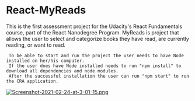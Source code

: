 # React-MyReads

This is the first assessment project for the Udacity's React Fundamentals course, part of the React Nanodegree Program.
MyReads is project that allows the user to select and categorize books they have read, are currently reading, or want to read.

```
 To be able to start and run the project the user needs to have Node installed on her/his computer.
 If the user does have Node installed needs to run "npm install" to download all dependencies and node modules.
 After the successful installation the user can run "npm start" to run the CRA application.
```


[![Screenshot-2021-02-24-at-3-01-15.png](https://i.postimg.cc/9fH18TX5/Screenshot-2021-02-24-at-3-01-15.png)](https://postimg.cc/G4zk94sq)
